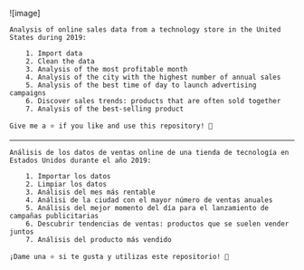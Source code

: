 
![image]


	Analysis of online sales data from a technology store in the United States during 2019:

		1. Import data
		2. Clean the data
		3. Analysis of the most profitable month
		4. Analysis of the city with the highest number of annual sales
		5. Analysis of the best time of day to launch advertising campaigns
		6. Discover sales trends: products that are often sold together
		7. Analysis of the best-selling product
	
	Give me a ⭐️ if you like and use this repository! 👏

----------------------------------------------------------------------------------------------------

	Análisis de los datos de ventas online de una tienda de tecnología en Estados Unidos durante el año 2019:

		1. Importar los datos  
		2. Limpiar los datos
		3. Análisis del mes más rentable
		4. Análisi de la ciudad con el mayor número de ventas anuales
		5. Análisis del mejor momento del día para el lanzamiento de campañas publicitarias
		6. Descubrir tendencias de ventas: productos que se suelen vender juntos
		7. Análisis del producto más vendido
	
	¡Dame una ⭐️ si te gusta y utilizas este repositorio! 👏


